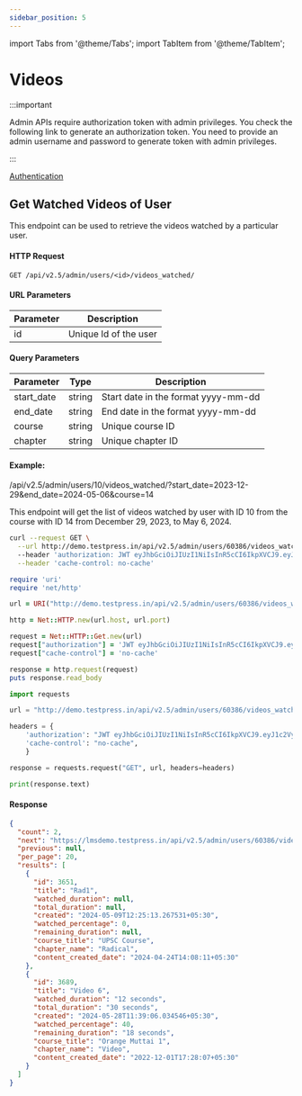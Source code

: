 ```yaml
---
sidebar_position: 5
---
```


import Tabs from '@theme/Tabs';
import TabItem from '@theme/TabItem';

# Videos

:::important

Admin APIs require authorization token with admin privileges. You check the following link to generate an authorization token. You need to provide an admin username and password to generate token with admin privileges.

:::

[Authentication](https://testpress.github.io/testpress_docs/docs/intro)

## Get Watched Videos of User

This endpoint can be used to retrieve the videos watched by a particular user.

#### HTTP Request

`GET /api/v2.5/admin/users/<id>/videos_watched/`

#### URL Parameters

|Parameter|Description|
|---------|-----------|
|id|Unique Id of the user|

#### Query Parameters


| Parameter        | Type        | Description |
| ----------- | ----------- |----------- |
| start_date    | string      | Start date in the format yyyy-mm-dd |
| end_date    | string      | End date in the format yyyy-mm-dd |
| course    | string      | Unique course ID |
| chapter    | string      | Unique chapter ID |

#### Example:

/api/v2.5/admin/users/10/videos_watched/?start_date=2023-12-29&end_date=2024-05-06&course=14

This endpoint will get the list of videos watched by user with ID 10 from the course with ID 14 from December 29, 2023, to May 6, 2024.

<Tabs>
<TabItem value="bash" label="cURL">

```bash
curl --request GET \
  --url http://demo.testpress.in/api/v2.5/admin/users/60386/videos_watched/
  --header 'authorization: JWT eyJhbGciOiJIUzI1NiIsInR5cCI6IkpXVCJ9.eyJ1c2VybmFtZSI6InRlc3RwcmVzcyIsInVzZXJfaWQiOjE3LCJlbWFpbCI6InRlc3RwcmVzcy5pbkBnbWFpbC5jb20iLCJleHAiOjE0NDc4MzMyMjl9.Ik_yi4lHbNbrRGhqmRpsW82Nls_O9lgXakk_syV-vSw' \
  --header 'cache-control: no-cache'

```

</TabItem>

<TabItem value="rb" label="Ruby">

```rb
require 'uri'
require 'net/http'

url = URI("http://demo.testpress.in/api/v2.5/admin/users/60386/videos_watched/")

http = Net::HTTP.new(url.host, url.port)

request = Net::HTTP::Get.new(url)
request["authorization"] = 'JWT eyJhbGciOiJIUzI1NiIsInR5cCI6IkpXVCJ9.eyJ1c2VybmFtZSI6InRlc3RwcmVzcyIsInVzZXJfaWQiOjE3LCJlbWFpbCI6InRlc3RwcmVzcy5pbkBnbWFpbC5jb20iLCJleHAiOjE0NDc4MzMyMjl9.Ik_yi4lHbNbrRGhqmRpsW82Nls_O9lgXakk_syV-vSw'
request["cache-control"] = 'no-cache'

response = http.request(request)
puts response.read_body

```

</TabItem>
<TabItem value="py" label="Python">

```py
import requests

url = "http://demo.testpress.in/api/v2.5/admin/users/60386/videos_watched/"

headers = {
    'authorization': "JWT eyJhbGciOiJIUzI1NiIsInR5cCI6IkpXVCJ9.eyJ1c2VybmFtZSI6InRlc3RwcmVzcyIsInVzZXJfaWQiOjE3LCJlbWFpbCI6InRlc3RwcmVzcy5pbkBnbWFpbC5jb20iLCJleHAiOjE0NDc4MzMyMjl9.Ik_yi4lHbNbrRGhqmRpsW82Nls_O9lgXakk_syV-vSw",
    'cache-control': "no-cache",
    }

response = requests.request("GET", url, headers=headers)

print(response.text)


```

</TabItem>
</Tabs>

#### Response


```json
{
  "count": 2,
  "next": "https://lmsdemo.testpress.in/api/v2.5/admin/users/60386/videos_watched/?page=2",
  "previous": null,
  "per_page": 20,
  "results": [
    {
      "id": 3651,
      "title": "Rad1",
      "watched_duration": null,
      "total_duration": null,
      "created": "2024-05-09T12:25:13.267531+05:30",
      "watched_percentage": 0,
      "remaining_duration": null,
      "course_title": "UPSC Course",
      "chapter_name": "Radical",
      "content_created_date": "2024-04-24T14:08:11+05:30"
    },
    {
      "id": 3689,
      "title": "Video 6",
      "watched_duration": "12 seconds",
      "total_duration": "30 seconds",
      "created": "2024-05-28T11:39:06.034546+05:30",
      "watched_percentage": 40,
      "remaining_duration": "18 seconds",
      "course_title": "Orange Muttai 1",
      "chapter_name": "Video",
      "content_created_date": "2022-12-01T17:28:07+05:30"
    }
  ]
}